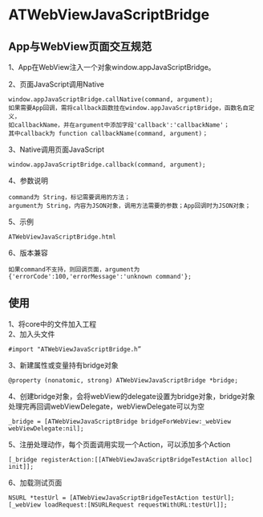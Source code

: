# ATWebViewJavaScriptBridge

## App与WebView页面交互规范

1、App在WebView注入一个对象window.appJavaScriptBridge。 

2、页面JavaScript调用Native  

    window.appJavaScriptBridge.callNative(command, argument);
    如果需要App回调，需将callback函数挂在window.appJavaScriptBridge，函数名自定义，
    如callbackName，并在argument中添加字段'callback':'callbackName'；
    其中callback为 function callbackName(command, argument)；  

3、Native调用页面JavaScript  

    window.appJavaScriptBridge.callback(command, argument);  

4、参数说明  

    command为 String，标记需要调用的方法；  
    argument为 String，内容为JSON对象，调用方法需要的参数；App回调时为JSON对象；  

5、示例  

    ATWebViewJavaScriptBridge.html  
    
6、版本兼容   

    如果command不支持，则回调页面，argument为{'errorCode':100,'errorMessage':'unknown command'};

## 使用

1、将core中的文件加入工程  
2、加入头文件  

    #import "ATWebViewJavaScriptBridge.h”  

3、新建属性或变量持有bridge对象  

    @property (nonatomic, strong) ATWebViewJavaScriptBridge *bridge;  

4、创建bridge对象，会将webView的delegate设置为bridge对象，bridge对象处理完再回调webViewDelegate，webViewDelegate可以为空  

    _bridge = [ATWebViewJavaScriptBridge bridgeForWebView:_webView webViewDelegate:nil];  

5、注册处理动作，每个页面调用实现一个Action，可以添加多个Action  

    [_bridge registerAction:[[ATWebViewJavaScriptBridgeTestAction alloc] init]];  

6、加载测试页面  

    NSURL *testUrl = [ATWebViewJavaScriptBridgeTestAction testUrl];  
    [_webView loadRequest:[NSURLRequest requestWithURL:testUrl]];  


